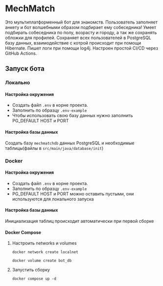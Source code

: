 # MechMatch

Это мультиплатформенный бот для знакомств.
Пользователь заполняет анкету и бот волшебными образом подбирает ему собеседника!
Умеет подбирать собеседника по полу, возрасту и городу, а так же сохранять обложки для профилей.
Сохраняет всех пользователей в PostgreSQL базу данных, взаимодействие с котрой происходит при помощи Hibernate.
Пишет логи при помощи log4j.
Настроен простой CI/CD через GitHub Actions.

## Запуск бота

### Локально
#### Настройка окружения
- Создать файл `.env` в корне проекта.
- Заполнить по образцу `.env-example`
- Чтобы использовать свою базу данных нужно заполнить PG_DEFAULT HOST и PORT

#### Настройка базы данных
Создать базу `mechmatchdb` данных PostgreSQL и необходимые таблицы(файлы в `src/main/java/database/init`)


### Docker

#### Настройка окружения
- Создать файл `.env` в корне проекта.
- Заполнить по образцу `.env-example`
- PG_DEFAULT HOST и PORT можно оставить пустыми, они используются для локального запуска

#### Настройка базы данных
Инициализация таблиц происходит автоматически при первой сборке

#### Docker Compose
1. Настроить networks и volumes
    ```shell
    docker network create localnet  
    ```
    ```shell
    docker volume create bot_db
    ```
2. Запустить сборку
    ```shell
    docker compose up -d
    ```
